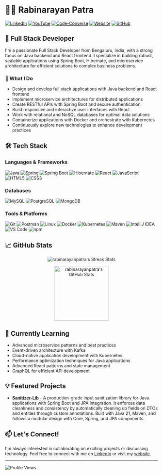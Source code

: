 # 👨‍💻 Rabinarayan Patra

[![LinkedIn](https://img.shields.io/badge/LinkedIn-0077B5?style=for-the-badge&logo=linkedin&logoColor=white)](https://linkedin.com/in/rabinarayanpatra1)
[![YouTube](https://img.shields.io/badge/YouTube-FF0000?style=for-the-badge&logo=youtube&logoColor=white)](https://www.youtube.com/@rabinarayandev)
[![Code-Converse](https://img.shields.io/badge/Code_Converse-FF0000?style=for-the-badge&logo=youtube&logoColor=white)](https://www.youtube.com/@Code-Converse)
[![Website](https://img.shields.io/badge/Website-4285F4?style=for-the-badge&logo=google-chrome&logoColor=white)](https://rabinarayanpatra.com)
[![GitHub](https://img.shields.io/badge/GitHub-100000?style=for-the-badge&logo=github&logoColor=white)](https://github.com/rabinarayanpatra)

## 💼 Full Stack Developer

I'm a passionate Full Stack Developer from Bengaluru, India, with a strong focus on Java backend and React frontend. I specialize in building robust, scalable applications using Spring Boot, Hibernate, and microservice architecture for efficient solutions to complex business problems.

### 🚀 What I Do

- Design and develop full stack applications with Java backend and React frontend
- Implement microservice architectures for distributed applications
- Create RESTful APIs with Spring Boot and secure authentication
- Build responsive and interactive user interfaces with React
- Work with relational and NoSQL databases for optimal data solutions
- Containerize applications with Docker and orchestrate with Kubernetes
- Continuously explore new technologies to enhance development practices

## 🛠️ Tech Stack

### Languages & Frameworks
![Java](https://img.shields.io/badge/Java-ED8B00?style=flat-square&logo=java&logoColor=white)
![Spring](https://img.shields.io/badge/Spring-6DB33F?style=flat-square&logo=spring&logoColor=white)
![Spring Boot](https://img.shields.io/badge/Spring_Boot-6DB33F?style=flat-square&logo=spring-boot&logoColor=white)
![Hibernate](https://img.shields.io/badge/Hibernate-59666C?style=flat-square&logo=hibernate&logoColor=white)
![React](https://img.shields.io/badge/React-20232A?style=flat-square&logo=react&logoColor=61DAFB)
![JavaScript](https://img.shields.io/badge/JavaScript-F7DF1E?style=flat-square&logo=javascript&logoColor=black)
![HTML5](https://img.shields.io/badge/HTML5-E34F26?style=flat-square&logo=html5&logoColor=white)
![CSS3](https://img.shields.io/badge/CSS3-1572B6?style=flat-square&logo=css3&logoColor=white)

### Databases
![MySQL](https://img.shields.io/badge/MySQL-4479A1?style=flat-square&logo=mysql&logoColor=white)
![PostgreSQL](https://img.shields.io/badge/PostgreSQL-316192?style=flat-square&logo=postgresql&logoColor=white)
![MongoDB](https://img.shields.io/badge/MongoDB-47A248?style=flat-square&logo=mongodb&logoColor=white)

### Tools & Platforms
![Git](https://img.shields.io/badge/Git-F05032?style=flat-square&logo=git&logoColor=white)
![Postman](https://img.shields.io/badge/Postman-FF6C37?style=flat-square&logo=postman&logoColor=white)
![Linux](https://img.shields.io/badge/Linux-FCC624?style=flat-square&logo=linux&logoColor=black)
![Docker](https://img.shields.io/badge/Docker-2496ED?style=flat-square&logo=docker&logoColor=white)
![Kubernetes](https://img.shields.io/badge/Kubernetes-326CE5?style=flat-square&logo=kubernetes&logoColor=white)
![Maven](https://img.shields.io/badge/Maven-C71A36?style=flat-square&logo=apache-maven&logoColor=white)
![IntelliJ IDEA](https://img.shields.io/badge/IntelliJ_IDEA-000000?style=flat-square&logo=intellij-idea&logoColor=white)
![VS Code](https://img.shields.io/badge/VS_Code-007ACC?style=flat-square&logo=visual-studio-code&logoColor=white)
![npm](https://img.shields.io/badge/npm-CB3837?style=flat-square&logo=npm&logoColor=white)

## 📈 GitHub Stats
<!-- <p align="center">
  <a href="https://github.com/rabinarayanpatra">
    <img src="https://github-profile-summary-cards.vercel.app/api/cards/profile-details?username=rabinarayanpatra&theme=tokyonight" alt="rabinarayanpatra's GitHub Stats Summary" />
  </a>
</p> -->

<p align="center">
  <img src="https://github-readme-streak-stats.herokuapp.com/?user=rabinarayanpatra&theme=tokyonight" alt="rabinarayanpatra's Streak Stats" />
</p>
<p align="center">
  <img height="180em" src="https://github-readme-stats-sigma-five.vercel.app/api?username=rabinarayanpatra&show_icons=true&theme=tokyonight&count_private=true&include_all_commits=true" alt="rabinarayanpatra's GitHub Stats" />
  <!-- <img height="180em" src="https://github-readme-stats-sigma-five.vercel.app/api/top-langs/?username=rabinarayanpatra&layout=compact&theme=tokyonight" alt="rabinarayanpatra's Top Languages" /> -->
</p>

## 🌱 Currently Learning

- Advanced microservice patterns and best practices
- Event-driven architecture with Kafka
- Cloud-native application development with Kubernetes
- Performance optimization techniques for Java applications
- Advanced React patterns and state management
- GraphQL for efficient API development

## 💡 Featured Projects

- **[Sanitizer-Lib](https://github.com/rabinarayanpatra/sanitizer-lib)** - A production-grade input sanitization library for Java applications with Spring Boot and JPA integration. It enforces data cleanliness and consistency by automatically cleaning up fields on DTOs and entities through custom annotations. Built with Java 21, Maven, and follows a modular design with Core, Spring, and JPA components.

## 📫 Let's Connect!

I'm always interested in collaborating on exciting projects or discussing technology. Feel free to connect with me on [LinkedIn](https://linkedin.com/in/rabinarayanpatra1) or visit my [website](https://bio.rabinarayanpatra.com).

---

![Profile Views](https://komarev.com/ghpvc/?username=tecnicor&color=brightgreen)
